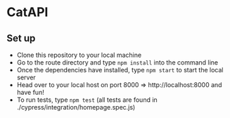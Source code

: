 # CatAPI
## Set up
- Clone this repository to your local machine
- Go to the route directory and type ``` npm install ``` into the command line
- Once the dependencies have installed, type ``` npm start ``` to start the local server
- Head over to your local host on port 8000 => http://localhost:8000 and have fun!
- To run tests, type ``` npm test ``` (all tests are found in ./cypress/integration/homepage.spec.js)
